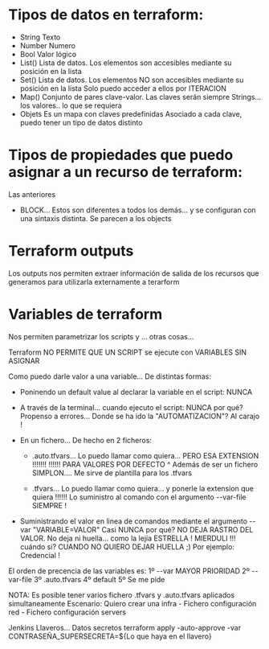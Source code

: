 # Tipos de datos en terraform:

- String            Texto
- Number            Numero
- Bool              Valor lógico
- List()            Lista de datos. Los elementos son accesibles mediante su posición en la lista
- Set()             Lista de datos. Los elementos NO son accesibles mediante su posición en la lista
                                    Solo puedo acceder a ellos por ITERACION
- Map()             Conjunto de pares clave-valor. Las claves serán siempre Strings... los valores.. lo que se requiera
- Objets            Es un mapa con claves predefinidas
                    Asociado a cada clave, puedo tener un tipo de datos distinto

# Tipos de propiedades que puedo asignar a un recurso de terraform:

Las anteriores
+ BLOCK... Estos son diferentes a todos los demás... y se configuran con una sintaxis distinta.
            Se parecen a los objects

# Terraform outputs

Los outputs nos permiten extraer información de salida de los recursos que 
generamos para utilizarla externamente a terarform

# Variables de terraform 

Nos permiten parametrizar los scripts y ... otras cosas...

Terraform NO PERMITE QUE UN SCRIPT se ejecute con VARIABLES SIN ASIGNAR

Como puedo darle valor a una variable...
De distintas formas:

- Poninendo un default value al declarar la variable en el script:                          NUNCA

- A través de la terminal... cuando ejecuto el script:                                      NUNCA
    por qué? Propenso a errores... Donde se ha ido la "AUTOMATIZACION"? Al carajo !

- En un fichero... De hecho en 2 ficheros:
    - .auto.tfvars... Lo puedo llamar como quiera... PERO ESA EXTENSION !!!!!!! !!!!!!      PARA VALORES POR DEFECTO
            ^ Además de ser un fichero SIMPLON.... Me sirve de plantilla para los .tfvars

    - .tfvars... Lo puedo llamar como quiera... y ponerle la extension que quiera !!!!!!
        Lo suministro al comando con el argumento --var-file                                SIEMPRE !

- Suministrando el valor en linea de comandos mediante el argumento --var "VARIABLE=VALOR"  Casi NUNCA
    por qué? NO DEJA RASTRO DEL VALOR. No deja ni huella... como la lejía ESTRELLA ! MIERDULI !!!
    cuándo si? CUANDO NO QUIERO DEJAR HUELLA ;)     Por ejemplo: Credencial !


El orden de precencia de las variables es:
    1º --var                MAYOR PRIORIDAD
    2º --var-file
    3º .auto.tfvars
    4º default
    5º Se me pide

NOTA: Es posible tener varios fichero .tfvars y .auto.tfvars aplicados simultaneamente
Escenario: Quiero crear una infra
    - Fichero configuración red
    - Fichero configuración servers
    


Jenkins
    Llaveros... Datos secretos
    terraform apply -auto-approve -var CONTRASEÑA_SUPERSECRETA=${Lo que haya en el llavero}

